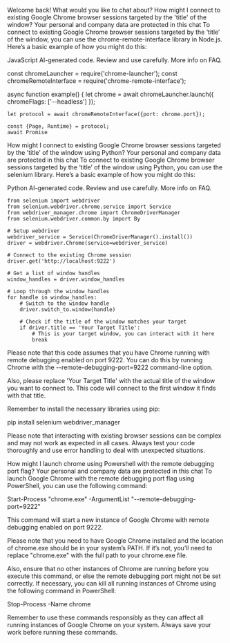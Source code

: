 Welcome back! What would you like to chat about?
How might I connect to existing Google Chrome browser sessions targeted by the 'title' of the window?
Your personal and company data are protected in this chat
To connect to existing Google Chrome browser sessions targeted by the ‘title’ of the window, you can use the chrome-remote-interface library in Node.js. Here’s a basic example of how you might do this:

JavaScript
AI-generated code. Review and use carefully. More info on FAQ.

const chromeLauncher = require('chrome-launcher');
const chromeRemoteInterface = require('chrome-remote-interface');

async function example() {
    let chrome = await chromeLauncher.launch({
        chromeFlags: ['--headless']
    });

    let protocol = await chromeRemoteInterface({port: chrome.port});

    const {Page, Runtime} = protocol;
    await Promise
How might I connect to existing Google Chrome browser sessions targeted by the 'title' of the window using Python?
Your personal and company data are protected in this chat
To connect to existing Google Chrome browser sessions targeted by the ‘title’ of the window using Python, you can use the selenium library. Here’s a basic example of how you might do this:

Python
AI-generated code. Review and use carefully. More info on FAQ.

```
from selenium import webdriver
from selenium.webdriver.chrome.service import Service
from webdriver_manager.chrome import ChromeDriverManager
from selenium.webdriver.common.by import By

# Setup webdriver
webdriver_service = Service(ChromeDriverManager().install())
driver = webdriver.Chrome(service=webdriver_service)

# Connect to the existing Chrome session
driver.get('http://localhost:9222')

# Get a list of window handles
window_handles = driver.window_handles

# Loop through the window handles
for handle in window_handles:
    # Switch to the window handle
    driver.switch_to.window(handle)
    
    # Check if the title of the window matches your target
    if driver.title == 'Your Target Title':
        # This is your target window, you can interact with it here
        break
```

Please note that this code assumes that you have Chrome running with remote debugging enabled on port 9222. You can do this by running Chrome with the --remote-debugging-port=9222 command-line option.

Also, please replace 'Your Target Title' with the actual title of the window you want to connect to. This code will connect to the first window it finds with that title.

Remember to install the necessary libraries using pip:

pip install selenium webdriver_manager

Please note that interacting with existing browser sessions can be complex and may not work as expected in all cases. Always test your code thoroughly and use error handling to deal with unexpected situations.

How might I launch chrome using Powershell with the remote debugging port flag?
Your personal and company data are protected in this chat
To launch Google Chrome with the remote debugging port flag using PowerShell, you can use the following command:

Start-Process "chrome.exe" -ArgumentList "--remote-debugging-port=9222"

This command will start a new instance of Google Chrome with remote debugging enabled on port 9222.

Please note that you need to have Google Chrome installed and the location of chrome.exe should be in your system’s PATH. If it’s not, you’ll need to replace "chrome.exe" with the full path to your chrome.exe file.

Also, ensure that no other instances of Chrome are running before you execute this command, or else the remote debugging port might not be set correctly. If necessary, you can kill all running instances of Chrome using the following command in PowerShell:

Stop-Process -Name chrome

Remember to use these commands responsibly as they can affect all running instances of Google Chrome on your system. Always save your work before running these commands.